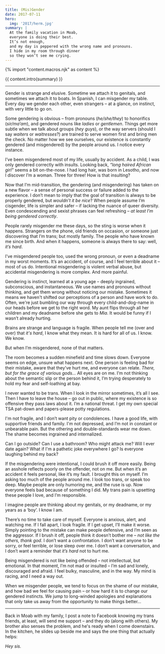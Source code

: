 ```yaml
---
title: (Mis)Gender
date: 2017-07-11
hero:
  img: '2017/herm.jpg'
summary: |
  At the family vacation in Moab,
  everyone is doing their best.
  It’s not enough,
  and my day is peppered with the wrong name and pronouns.
  I hide in my room through dinner
  so they won’t see me crying.
---
```


{% import "content.macros.njk" as content %}

{{ content.intro(summary) }}

------

Gender is strange and elusive.
Sometime we attach it to genitals,
and sometimes we attach it to boats.
In Spanish, I can misgender my table.
Every day we gender each other, even strangers –
at a glance, on instinct, with very little to go on.

Some gendering is obvious –
from pronouns (*he/she/they*)
to honorifics (*sir/ma’am*),
and gendered nouns like *ladies* or *gentlemen*.
Things get more subtle when we talk about groups (*hey guys*),
or the way servers
(should I say *waiters* or *waitresses*?)
are trained to serve women first and bring men the check.
No matter how we see ourselves,
our existence is constantly gendered
(and misgendered)
by the people around us.
I notice every instance.

I’ve been misgendered most of my life,
usually by accident.
As a child,
I was only gendered correctly with insults.
Looking back,
*“long haired African girl”*
seems a bit on-the-nose.
I had long hair,
was born in Lesotho,
and now I discover I’m a woman.
Three for three!
How is that insulting?

Now that I’m mid-transition,
the gendering
(and misgendering)
has taken on a new flavor –
a sense of personal success or failure
added to the experience.
I don’t mean to imply
that the goal of transition is always to be properly gendered,
but *wouldn’t it be nice*?
When people assume I’m cisgender,
life is simpler and safer –
if lacking the nuance of queer diversity.
Even condescending and sexist phrases can feel refreshing –
*at least I’m being gendered correctly*.

People rarely misgender me these days,
so the sting is worse when it happens.
Strangers on the phone,
old friends on occasion,
or someone just discovering that I’m trans;
but mostly family.
The people who have known me since birth.
And when it happens,
someone is always there to say:
well, *it’s hard*.

I've misgendered people too,
used the wrong pronoun,
or even a deadname in my worst moments.
It’s an accident, of course,
and I feel terrible about it –
most of us do.
Intentional misgendering is violent verbal abuse,
but accidental misgendering is more complex.
And more painful.

Gendering is instinct, learned at a young age –
deeply ingrained, subconscious, and instantaneous.
We use names and pronouns without thinking,
and get them wrong without noticing our mistake.
Sometimes it means we haven't shifted our perceptions of a person
and have work to do.
Often, we're just bumbling our way through
every child-and-dog-name in our heads before we get to the right word.
My aunt flips through all her children and my deadname
before she gets to *Mia*.
It would be funny if I wasn’t already hurting.

Brains are strange and language is fragile.
When people tell me (over and over) that *it's hard*,
I know what they mean.
It is hard for all of us.
I know. We know.

But when I’m misgendered, none of that matters.

The room becomes a sudden minefield
and time slows down.
Everyone seems on edge,
unsure what happens next.
One person is feeling bad for their mistake,
aware that they’ve hurt me,
and everyone can relate.
*There, but for the grace of various gods…*
All eyes are on me.
I’m not thinking about the semantic slip
or the person behind it,
I’m trying desperately
to hold my fear and self-loathing at bay.

I never wanted to be trans.
When I look in the mirror sometimes,
it’s all I see.
Then I have to leave the house –
go out in public,
where my existence is so offensive
they pass laws about it.
I’m a national threat.
I get my own special TSA pat-down
and papers-please potty regulations.

I'm not fragile,
and I don’t want pity or condolences.
I have a good life,
with supportive friends and family.
I'm not depressed,
and I’m not in
constant or unbearable pain.
But the othering and double-standards wear me down.
The shame becomes ingrained and internalized.

Can I go outside?
Can I use a bathroom?
Who might attack me?
Will I ever date again?
What if I'm a pathetic joke everywhere I go?
Is everyone laughing behind my back?

If the misgendering were intentional,
I could brush it off more easily.
Being an asshole reflects poorly on the offender,
not on me.
But when it’s an accident
it feels personal,
like it’s my fault.
I brought this on myself.
I’m asking too much of the people around me.
I look too trans, or speak too deep.
Maybe people are only humoring me,
and the ruse is up.
Now everyone feels bad
because of something I did.
My trans pain is upsetting these people I love,
and I’m responsible.

I imagine people are thinking about my genitals,
or my deadname, or my years as a ‘boy’.
I know I am.

There’s no time to take care of myself.
Everyone is anxious, alert, and watching me.
If I fall apart, I look fragile.
If I get upset, I’ll make it worse.
Simply pointing to the mistake can make people defensive,
and I’m seen as the aggressor.
If I brush it off,
people think it doesn’t bother me –
*not like the others, thank god*.
I don’t want a confrontation.
I don’t want anyone to be sorry,
or feel terrible,
or lose sleep over me.
I don’t want a conversation,
and I don’t want a reminder that
*it’s hard* not to hurt me.

Being misgendered is not like being offended –
not intellectual, but emotional.
In that moment,
I’m not mad or insulted –
I’m sad and lonely,
discouraged and afraid.
I feel bulky, masculine, and in the way.
My mind is racing,
and I need a way out.

When we misgender people,
we tend to focus on the shame of our mistake,
and how bad we feel for causing pain –
or how hard it is to change our gendered instincts.
We jump to long-winded apologies and explanations
that only take us away
from the opportunity
to make things better…

------

Back in Moab with my family,
I post a note to Facebook
knowing my trans friends,
at least, will send me support –
and they do (along with others).
My brother also senses the problem,
and he's ready when I come downstairs.
In the kitchen,
he slides up beside me
and says the one thing that actually helps:

*Hey sis.*
